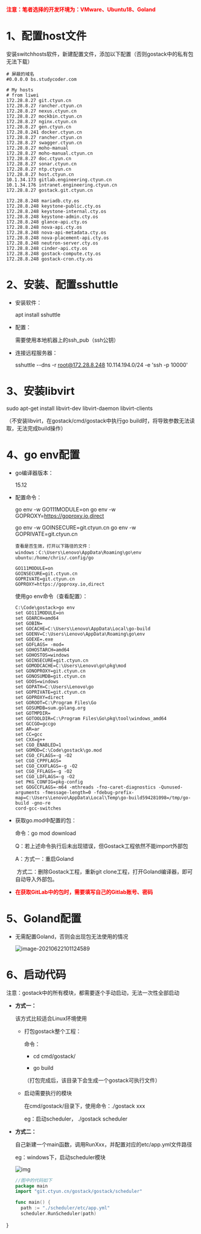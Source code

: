 **<font color='red'>注意：笔者选择的开发环境为：VMware、Ubuntu18、Goland</font>**

 

# 1、配置host文件

安装switchhosts软件，新建配置文件，添加以下配置（否则gostack中的私有包无法下载）

```shell
# 屏蔽的域名
#0.0.0.0 bs.studycoder.com

# My hosts
# from liwei
172.28.8.27 git.ctyun.cn
172.28.8.27 rancher.ctyun.cn
172.28.8.27 nexus.ctyun.cn
172.28.8.27 mockbin.ctyun.cn
172.28.8.27 nginx.ctyun.cn
172.28.8.27 gen.ctyun.cn
172.28.8.241 docker.ctyun.cn
172.28.8.27 rancher.ctyun.cn
172.28.8.27 swagger.ctyun.cn
172.28.8.27 moho-manual
172.28.8.27 moho-manual.ctyun.cn
172.28.8.27 doc.ctyun.cn
172.28.8.27 sonar.ctyun.cn
172.28.8.27 ntp.ctyun.cn
172.28.8.27 host.ctyun.cn
10.1.34.173 gitlab.engineering.ctyun.cn
10.1.34.176 intranet.engineering.ctyun.cn
172.28.8.27 gostack.git.ctyun.cn

172.28.8.248 mariadb.cty.os
172.28.8.248 keystone-public.cty.os
172.28.8.248 keystone-internal.cty.os
172.28.8.248 keystone-admin.cty.os 
172.28.8.248 glance-api.cty.os 
172.28.8.248 nova-api.cty.os 
172.28.8.248 nova-api-metadata.cty.os 
172.28.8.248 nova-placement-api.cty.os 
172.28.8.248 neutron-server.cty.os 
172.28.8.248 cinder-api.cty.os 
172.28.8.248 gostack-compute.cty.os
172.28.8.248 gostack-cron.cty.os
```



# 2、安装、配置sshuttle

- 安装软件：

  apt install sshuttle

- 配置：

  需要使用本地机器上的ssh_pub（ssh公钥）

- 连接远程服务器：

  sshuttle --dns -r root@172.28.8.248 10.114.194.0/24 -e 'ssh -p 10000'

  

# 3、安装libvirt

sudo apt-get install libvirt-dev libvirt-daemon libvirt-clients

（不安装libvirt，在gostack/cmd/gostack中执行go build时，将导致参数无法读取，无法完成build操作）



# 4、go env配置

- go编译器版本：

  15.12

  

- 配置命令： 

  go env -w GO111MODULE=on
  go env -w GOPROXY=https://goproxy.io,direct

  go env -w GOINSECURE=git.ctyun.cn
  go env -w GOPRIVATE=git.ctyun.cn

   

  ```shell
  查看是否生效，打开以下路径的文件：
  windows：C:\Users\Lenovo\AppData\Roaming\go\env
  ubuntu:/home/chris/.config/go
  
  GO111MODULE=on
  GOINSECURE=git.ctyun.cn
  GOPRIVATE=git.ctyun.cn
  GOPROXY=https://goproxy.io,direct
  ```

  

  使用go env命令（查看配置）：

  ```shell
  C:\Code\gostack>go env
  set GO111MODULE=on
  set GOARCH=amd64
  set GOBIN=
  set GOCACHE=C:\Users\Lenovo\AppData\Local\go-build
  set GOENV=C:\Users\Lenovo\AppData\Roaming\go\env
  set GOEXE=.exe
  set GOFLAGS= -mod=
  set GOHOSTARCH=amd64
  set GOHOSTOS=windows
  set GOINSECURE=git.ctyun.cn
  set GOMODCACHE=C:\Users\Lenovo\go\pkg\mod
  set GONOPROXY=git.ctyun.cn
  set GONOSUMDB=git.ctyun.cn
  set GOOS=windows
  set GOPATH=C:\Users\Lenovo\go
  set GOPRIVATE=git.ctyun.cn
  set GOPROXY=direct
  set GOROOT=C:\Program Files\Go
  set GOSUMDB=sum.golang.org
  set GOTMPDIR=
  set GOTOOLDIR=C:\Program Files\Go\pkg\tool\windows_amd64
  set GCCGO=gccgo
  set AR=ar
  set CC=gcc
  set CXX=g++
  set CGO_ENABLED=1
  set GOMOD=C:\Code\gostack\go.mod
  set CGO_CFLAGS=-g -O2
  set CGO_CPPFLAGS=
  set CGO_CXXFLAGS=-g -O2
  set CGO_FFLAGS=-g -O2
  set CGO_LDFLAGS=-g -O2
  set PKG_CONFIG=pkg-config
  set GOGCCFLAGS=-m64 -mthreads -fno-caret-diagnostics -Qunused-arguments -fmessage-length=0 -fdebug-prefix-map=C:\Users\Lenovo\AppData\Local\Temp\go-build594281098=/tmp/go-build -gno-re
  cord-gcc-switches
  ```

  

- 获取go.mod中配置的包：

  命令：go mod download

  

  Q：若上述命令执行后未出现错误，但Gostack工程依然不能import外部包

  A：方式一：重启Goland

  ​      方式二：删除Gostack工程，重新git clone工程，打开Goland编译器，即可自动导入外部包。
  
  

- **<font color='red'>在获取GitLab中的包时，需要填写自己的Gitlab账号、密码</font>** 

  

# 5、Goland配置

- 无需配置Goland，否则会出现包无法使用的情况

  ![image-20210622101124589](GoStack工程配置.assets/image-20210622101124589.png)



# 6、启动代码

注意：gostack中的所有模块，都需要逐个手动启动，无法一次性全部启动

- **方式一：**

  该方式比较适合Linux环境使用

  - 打包gostack整个工程：

    命令：

    - cd cmd/gostack/

    - go build

    （打包完成后，该目录下会生成一个gostack可执行文件）

  - 启动需要执行的模块

    在cmd/gostack/目录下，使用命令：./gostack xxx

    eg：启动scheduler，  ./gostack scheduler

- **方式二：**

  自己新建一个main函数，调用RunXxx，并配置对应的etc/app.yml文件路径

  eg：windows下，启动scheduler模块

  ![img](GoStack_工程配置.assets/PUODS6_Z91R3{FEOZX%%2.png)

  
  
  ```go
  //图中的代码如下
  package main
  import "git.ctyun.cn/gostack/gostack/scheduler"
  
  func main() {
  	path := "./scheduler/etc/app.yml"
  	scheduler.RunScheduler(path)
}
  ```

  
  
  
